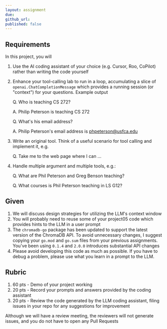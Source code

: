 ```yaml
---
layout: assignment
due: 
github_url: 
published: false
---
```


## Requirements

In this project, you will
1. Use the AI coding assistant of your choice (e.g. Cursor, Roo, CoPilot) rather than 
writing the code yourself
1. Enhance your tool-calling lab to run in a loop, accumulating a slice of
`openai.ChatCompletionMessage` which provides a running session (or "context") for your 
questions. Example output

    Q. Who is teaching CS 272?

    A. Philip Peterson is teaching CS 272

    Q. What's his email address?

    A. Philip Peterson's email address is phpeterson@usfca.edu

1. Write an original tool. Think of a useful scenario for tool calling and implement it, e.g.

    Q. Take me to the web page where I can ...

1. Handle multiple argument and multiple tools, e.g.:

    Q. What are Phil Peterson and Greg Benson teaching?

    Q. What courses is Phil Peterson teaching in LS G12?


## Given

1. We will discuss design strategies for utilizing the LLM's context window
1. You will probably need to reuse some of your project05 code which provides 
hints to the LLM in a user prompt
1. The `chromadb-go` package has been updated to support the latest version of
the ChromaDB API. To avoid unnecessary changes, I suggest copying your `go.mod` 
and `go.sum` files from your previous assignments. You've been using `0.1.4` 
and `2.0.0` introduces substantial API changes
1. Please avoid developing this code as much as possible. If you have to debug
a problem, please use what you learn in a prompt to the LLM.

## Rubric

1. 60 pts - Demo of your project working
1. 20 pts - Record your prompts and answers provided by the coding assistant
1. 20 pts - Review the code generated by the LLM coding assistant, filing issues 
in your repo for any suggestions for improvement

Although we will have a review meeting, the reviewers will not generate issues, 
and you do not have to open any Pull Requests